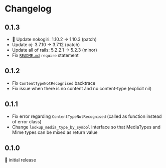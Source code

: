 # Changelog

## 0.1.3

- 🚨 Update nokogiri: 1.10.2 → 1.10.3 (patch)
- Update oj: 3.7.10 → 3.7.12 (patch)
- Update all of rails: 5.2.2.1 → 5.2.3 (minor)
- Fix [`README.md`](./README.md) `require` statement

## 0.1.2

- Fix `ContentTypeNotRecognised` backtrace
- Fix issue when there is no content ánd no content-type (explicit nil)

## 0.1.1

- Fix error regarding `ContentTypeNotRecognised` (called as function instead of error class)
- Change `lookup_media_type_by_symbol` interface so that MediaTypes and Mime types can be mixed as return value

## 0.1.0

:baby: initial release
